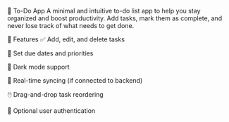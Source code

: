 📝 To-Do App
A minimal and intuitive to-do list app to help you stay organized and boost productivity. Add tasks, mark them as complete, and never lose track of what needs to get done.

🚀 Features
✅ Add, edit, and delete tasks

📅 Set due dates and priorities

🌙 Dark mode support

🔄 Real-time syncing (if connected to backend)

🖱️ Drag-and-drop task reordering

🔐 Optional user authentication
